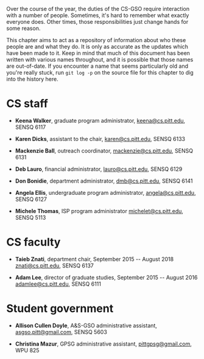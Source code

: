 Over the course of the year, the duties of the CS-GSO require interaction with
a number of people.  Sometimes, it's hard to remember what exactly everyone
does.  Other times, those responsibilities just change hands for some reason.

This chapter aims to act as a repository of information about who these people
are and what they do.  It is only as accurate as the updates which have been
made to it.  Keep in mind that much of this document has been written with
various names throughout, and it is possible that those names are out-of-date.
If you encounter a name that seems particularly old and you're really stuck,
run `git log -p` on the source file for this chapter to dig into the history
here.


# CS staff

* **Keena Walker**, graduate program administrator,
  [keena@cs.pitt.edu](keena@cs.pitt.edu), SENSQ 6117

* **Karen Dicks**, assistant to the chair,
  [karen@cs.pitt.edu](karen@cs.pitt.edu), SENSQ 6133

* **Mackenzie Ball**, outreach coordinator,
  [mackenzie@cs.pitt.edu](mackenzie@cs.pitt.edu), SENSQ 6131

* **Deb Lauro**, financial administrator,
  [lauro@cs.pitt.edu](lauro@cs.pitt.edu), SENSQ 6129

* **Don Bonidie**, department administrator,
  [dmb@cs.pitt.edu](dmb@cs.pitt.edu), SENSQ 6141

* **Angela Ellis**, undergraduate program administrator,
  [angela@cs.pitt.edu](angela@cs.pitt.edu), SENSQ 6127

* **Michele Thomas**, ISP program administrator
  [michelet@cs.pitt.edu](michelet@cs.pitt.edu), SENSQ 5113


# CS faculty

* **Taieb Znati**, department chair, September 2015 -- August 2018
  [znati@cs.pitt.edu](znati@cs.pitt.edu), SENSQ 6137

* **Adam Lee**, director of graduate studies, September 2015 -- August 2016
  [adamlee@cs.pitt.edu](adamlee@cs.pitt.edu), SENSQ 6111


# Student government

* **Allison Cullen Doyle**, A&S-GSO administrative assistant,
  [asgso.pitt@gmail.com](asgso.pitt@gmail.com), SENSQ 5603

* **Christina Mazur**, GPSG administrative assistant,
  [pittgpsg@gmail.com](pittgpsg@gmail.com), WPU 825

